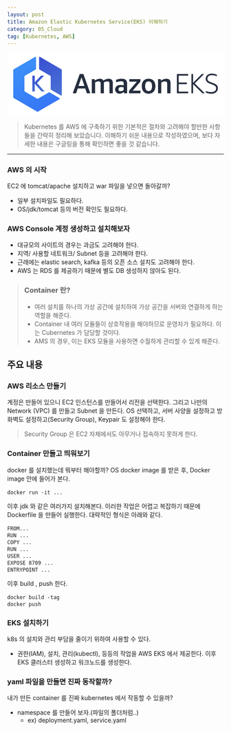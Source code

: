 ```yaml
---
layout: post
title: Amazon Elastic Kubernetes Service(EKS) 이해하기
category: 05_Cloud
tag: [Kubernetes, AWS]
---
```




![example](/assets/images/eks.png)


> Kubernetes 를 AWS 에 구축하기 위한 기본적은 절차와 고려해야 할만한 사항들을 간략히 정리해 보았습니다. 이해하기 쉬운 내용으로 작성하였으며, 보다 자세한 내용은 구글링을 통해 확인하면 좋을 것 같습니다.

---

### AWS 의 시작

EC2 에 tomcat/apache 설치하고 war 파일을 넣으면 돌아갈까?
- 일부 설치파일도 필요하다.
- OS/jdk/tomcat 등의 버전 확인도 필요하다.

### AWS Console 계정 생성하고 설치해보자
- 대규모의 사이트의 경우는 과금도 고려해야 한다.
- 지역/ 사용할 네트워크/ Subnet 등을 고려해야 한다.
- 근래에는 elastic search, kafka 등의 오픈 소스 설치도 고려해야 한다.
- AWS 는 RDS 를 제공하기 때문에 별도 DB 생성하지 않아도 된다.

> ### Container 란?
>- 여러 설치를 하나의 가상 공간에 설치하여 가상 공간을 서버와 연결하게 하는 역할을 해준다.
>- Container 내 여러 모듈들이 상호작용을 해야하므로 운영자가 필요하다. 이는 Cubernetes 가 담당할 것이다.
>- AMS 의 경우, 이는 EKS 모듈을 사용하면 수월하게 관리할 수 있게 해준다.

 
 
## 주요 내용

### AWS 리소스 만들기
계정은 만들어 있으니 EC2 인스턴스를 만들어서 리전을 선택한다. 그리고 나만의 Network (VPC) 를 만들고 Subnet 을 만든다.
OS 선택하고, 서버 사양을 설정하고 방화벽도 설정하고(Security Group), Keypair 도 설정해야 한다.
> Security Group 은 EC2 자체에서도 아무거나 접속하지 못하게 한다.


### Container 만들고 띄워보기
docker 를 설치했는데 뭐부터 해야할까?
OS docker image 를 받은 후, Docker image 안에 들어가 본다.

```
docker run -it ...
```

이후 jdk 와 같은 여러가지 설치해본다.
이러한 작업은 어렵고 복잡하기 때문에 Dockerfile 을 만들어 실행한다. 대략적인 형식은 아래와 같다.

```
FROM...
RUN ...
COPY ...
RUN ...
USER ...
EXPOSE 8709 ...
ENTRYPOINT ...
```
   
   
   
이후 build , push 한다.

  ```
docker build -tag
docker push
```

### EKS 설치하기
k8s 의 설치와 관리 부담을 줄이기 위하여 사용할 수 있다.
- 권한(IAM), 설치, 관리(kubectl), 등등의 작업을 AWS EKS 에서 제공한다. 이후 EKS 클러스터 생성하고 워크노드를 생성한다.


 
### yaml 파일을 만들면 진짜 동작할까?
내가 만든 container 를 진짜 kubernetes 에서 작동할 수 있을까?
- namespace 를 만들어 보자.(파일의 폴더처럼..)
    - ex) deployment.yaml, service.yaml
